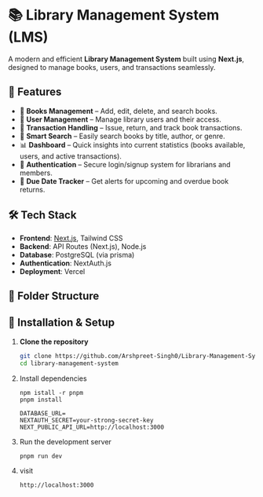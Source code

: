 # 📚 Library Management System (LMS)

A modern and efficient **Library Management System** built using **Next.js**, designed to manage books, users, and transactions seamlessly.

## 🚀 Features

- 📖 **Books Management** – Add, edit, delete, and search books.
- 👤 **User Management** – Manage library users and their access.
- 🔄 **Transaction Handling** – Issue, return, and track book transactions.
- 🧠 **Smart Search** – Easily search books by title, author, or genre.
- 📊 **Dashboard** – Quick insights into current statistics (books available, users, and active transactions).
- 🔐 **Authentication** – Secure login/signup system for librarians and members.
- 📅 **Due Date Tracker** – Get alerts for upcoming and overdue book returns.

## 🛠️ Tech Stack

- **Frontend**: [Next.js](https://nextjs.org/), Tailwind CSS
- **Backend**: API Routes (Next.js), Node.js
- **Database**: PostgreSQL (via prisma)
- **Authentication**: NextAuth.js
- **Deployment**: Vercel

## 📂 Folder Structure


## 🧪 Installation & Setup

1. **Clone the repository**
   ```bash
   git clone https://github.com/Arshpreet-Singh0/Library-Management-System.git
   cd library-management-system
   ```
2. Install dependencies
   ```
   npm istall -r pnpm
   pnpm install
   ```

   ```
   DATABASE_URL=
   NEXTAUTH_SECRET=your-strong-secret-key
   NEXT_PUBLIC_API_URL=http://localhost:3000
   ```
3. Run the development server
   ```
   pnpm run dev
   ```
4. visit
   ```
   http://localhost:3000
   ```
   
